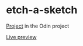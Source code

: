 # etch-a-sketch
[Project](https://www.theodinproject.com/paths/foundations/courses/foundations/lessons/etch-a-sketch-project) in the Odin project

[Live preview](https://raw.githack.com/mart-in-a-jar/etch-a-sketch/main/index.html)
